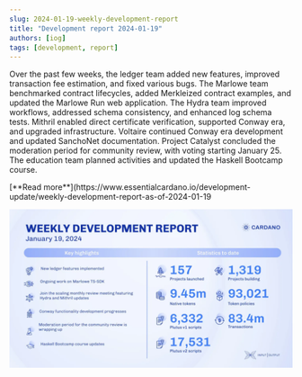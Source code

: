 ```yaml
---
slug: 2024-01-19-weekly-development-report
title: "Development report 2024-01-19"
authors: [iog]
tags: [development, report]
---
```


Over the past few weeks, the ledger team added new features, improved transaction fee estimation, and fixed various bugs. The Marlowe team benchmarked contract lifecycles, added Merkleized contract examples, and updated the Marlowe Run web application. The Hydra team improved workflows, addressed schema consistency, and enhanced log schema tests. Mithril enabled direct certificate verification, supported Conway era, and upgraded infrastructure. Voltaire continued Conway era development and updated SanchoNet documentation. Project Catalyst concluded the moderation period for community review, with voting starting January 25. The education team planned activities and updated the Haskell Bootcamp course.

<div style={{ textAlign: 'right' }}>
 [**Read more**](https://www.essentialcardano.io/development-update/weekly-development-report-as-of-2024-01-19 
</div>

 ![weekly development report](./banner.webp)

